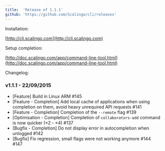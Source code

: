 ```yaml
---
title:	'Release of 1.1.1'
github: 'https://github.com/Scalingo/cli/releases'
---
```


Installation:

[http://cli.scalingo.com](http://cli.scalingo.com)

Setup completion:

[http://doc.scalingo.com/app/command-line-tool.html](http://doc.scalingo.com/app/command-line-tool.html)

Changelog:

### v1.1.1 - 22/09/2015

* [Feature] Build in Linux ARM #145
* [Feature - Completion] Add local cache of applications when using completion on them, avoid heavy unrequired API requests #141
* [Feature - Completion] Completion of the `--remote` flag #139
* [Optimisation - Completion] Completion of `collaborators-add` command is now quicker (×2 - ×4) #137
* [Bugfix - Completion] Do not display error in autocompletion when unlogged #142
* [Bugfix] Fix regression, small flags were not working anymore #144 #147
